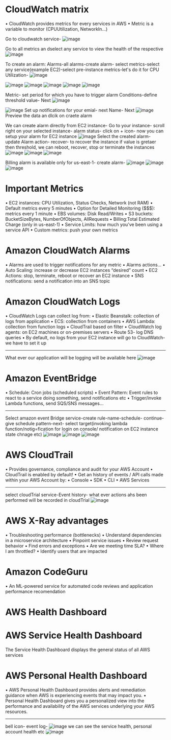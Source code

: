 # CloudWatch matrix

• CloudWatch provides metrics for every services in AWS
• Metric is a variable to monitor (CPUUtilization, NetworkIn...)

Go to cloudwatch service-
![image](https://user-images.githubusercontent.com/107784718/213375955-cc46424f-7aa2-437f-be76-c1ffacf2b984.png)

Go to all metrics an dselect any service to view the health of the respective
![image](https://user-images.githubusercontent.com/107784718/213376394-cfc1e998-dba5-42aa-8d46-cb53306dbddb.png)

To create an alarm:
Alarms-all alarms-create alarm- select metrics-select any service(example EC2)-select pre-instance metrics-let's do it for CPU Utilization- 
![image](https://user-images.githubusercontent.com/107784718/213376691-c7405350-9868-4bef-bef0-2754e221396d.png)

![image](https://user-images.githubusercontent.com/107784718/213376764-af3992c0-978b-42a5-bc3f-641074af1876.png)
![image](https://user-images.githubusercontent.com/107784718/213376816-4ae11664-5fb8-4288-a0ad-98db11a6c555.png)
![image](https://user-images.githubusercontent.com/107784718/213376870-533cfa33-97f9-4dc4-a10e-be43193c5294.png)
![image](https://user-images.githubusercontent.com/107784718/213376924-00727382-0d1f-46c5-a126-30cc12f6f7b6.png)
![image](https://user-images.githubusercontent.com/107784718/213377067-6f0f0a70-4f7c-4f2a-abdb-3eee17624810.png)

Metric- set period for which you have to trigger alarm
Conditions-define threshold value- Next
![image](https://user-images.githubusercontent.com/107784718/213377476-9ed56365-943d-47f3-aaa6-5dbad74d7cb0.png)

![image](https://user-images.githubusercontent.com/107784718/213377537-9d01257e-7892-441d-873a-5ecba3c03bdf.png)
Set up notifications for your emial- next
Name- Next
![image](https://user-images.githubusercontent.com/107784718/213378037-38e7f70a-ac55-4897-8af3-95ce4e9f9a0d.png)
Preview the data an dlcik on craete alarm

We can create alarm directly from EC2 instance-
Go to your instance- scroll right on your selected instance- alarm status- click on + icon- now you can setup your alarm for EC2 instance
![image](https://user-images.githubusercontent.com/107784718/213378619-46f1af42-0a56-41d8-9948-4a43d27a32a3.png)
Select the created alarm- update
Alarm action- recover- to recover the instance if value is gretaer then threshold, we can reboot, recover, stop or terminate the instances
![image](https://user-images.githubusercontent.com/107784718/213378892-bae7ee08-7711-4666-b7bf-6563ab6f35fa.png)
![image](https://user-images.githubusercontent.com/107784718/213378932-9526c12b-584d-40f8-975e-2a2d671efd34.png)
![image](https://user-images.githubusercontent.com/107784718/213378969-97a92e95-0732-4867-8af2-69f933d006fb.png)

Billing alarm is available only for us-east-1- create alarm-
![image](https://user-images.githubusercontent.com/107784718/213379588-92a87c7b-d0c2-4c28-9491-d9638e8a14c4.png)
![image](https://user-images.githubusercontent.com/107784718/213379720-bfb89730-a971-4896-957c-792fe960b9f6.png)
![image](https://user-images.githubusercontent.com/107784718/213379728-4e0cd65f-4c3f-487d-b35e-87b37f6d9ecd.png)

# Important Metrics

• EC2 instances: CPU Utilization, Status Checks, Network (not RAM)
• Default metrics every 5 minutes
• Option for Detailed Monitoring ($$$): metrics every 1 minute
• EBS volumes: Disk Read/Writes
• S3 buckets: BucketSizeBytes, NumberOfObjects, AllRequests
• Billing:Total Estimated Charge (only in us-east-1)
• Service Limits: how much you’ve been using a service API
• Custom metrics: push your own metrics

# Amazon CloudWatch Alarms
• Alarms are used to trigger notifications for any metric
• Alarms actions...
• Auto Scaling: increase or decrease EC2 instances “desired” count
• EC2 Actions: stop, terminate, reboot or recover an EC2 instance
• SNS notifications: send a notification into an SNS topic

# Amazon CloudWatch Logs
• CloudWatch Logs can collect log from:
• Elastic Beanstalk: collection of logs from application
• ECS: collection from containers
• AWS Lambda: collection from function logs 
• CloudTrail based on filter 
• CloudWatch log agents: on EC2 machines or on-premises servers
• Route 53- log DNS queries
• By default, no logs from your EC2 instance will go to CloudWatch- we have to set it up
_______________________________
What ever our application will be logging will be available here
![image](https://user-images.githubusercontent.com/107784718/213381413-682f1612-b254-46ed-a45b-9721c3f10509.png)

# Amazon EventBridge
• Schedule: Cron jobs (scheduled scripts)
• Event Pattern: Event rules to react to a service doing something, send notifications etc
• Trigger/invoke Lambda functions, send SQS/SNS messages...
___________________________
Select amazon event Bridge service-create rule-name-schedule- continue- give schedule pattern-next- select target(invoking lambda function/notig=fication for login on console/ notification on EC2 instance state chnage etc)
![image](https://user-images.githubusercontent.com/107784718/213383988-1d571f77-a6e2-4f21-b9e0-07604cd3c8a5.png)
![image](https://user-images.githubusercontent.com/107784718/213384069-e1a18ad9-6da0-453b-bb0c-467121745966.png)
![image](https://user-images.githubusercontent.com/107784718/213384259-6f446835-88ef-46c7-823e-1ddda049aed3.png)

# AWS CloudTrail
• Provides governance, compliance and audit for your AWS Account
• CloudTrail is enabled by default!
• Get an history of events / API calls made within your AWS Account by:
• Console
• SDK
• CLI
• AWS Services
______
select cloudTrial service-Event history- what ever actions ahs been performed will be recorded in cloudTrial
![image](https://user-images.githubusercontent.com/107784718/213385193-439fd716-097e-427d-bcfd-4da159b4fafd.png)

# AWS X-Ray advantages
• Troubleshooting performance (bottlenecks) • Understand dependencies in a microservice architecture • Pinpoint service issues • Review request behavior • Find errors and exceptions • Are we meeting time SLA? • Where I am throttled? • Identify users that are impacted

# Amazon CodeGuru
• An ML-powered service for automated code reviews and application performance recomendation

# AWS Health Dashboard
# AWS Service Health Dashboard
 The Service Health Dashboard displays the general status of all AWS services
# AWS Personal Health Dashboard
• AWS Personal Health Dashboard provides alerts and remediation guidance when AWS is experiencing events that may impact you.
• Personal Health Dashboard gives you a personalized view into the performance and availability of the AWS services underlying your AWS resources.
__________
bell icon- event log-
![image](https://user-images.githubusercontent.com/107784718/213385739-ba81c250-1660-4573-9989-c6a00c856466.png)
we can see the service health, personal account health etc
![image](https://user-images.githubusercontent.com/107784718/213386344-44c85bad-06ee-4f73-a724-3f1ed74ee8d4.png)


